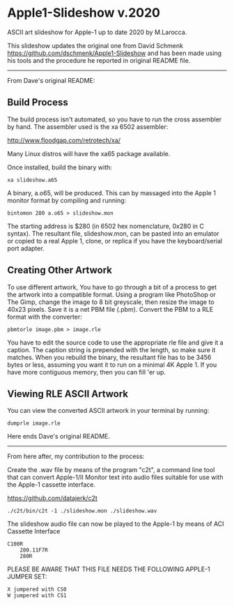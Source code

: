 Apple1-Slideshow v.2020 
=======================

ASCII art slideshow for Apple-1 up to date 2020 by M.Larocca.

This slideshow updates the original one from David Schmenk
https://github.com/dschmenk/Apple1-Slideshow
and has been made using his tools and the procedure he reported in original README file. 

- - - - - - - - - - - - - - - - 

From Dave's original README:


Build Process
-------------

The build process isn't automated, so you have to run the cross assembler by hand. The assembler used is the xa 6502 assembler:

http://www.floodgap.com/retrotech/xa/

Many Linux distros will have the xa65 package available.

Once installed, build the binary with:
```
xa slideshow.a65
```
A binary, a.o65, will be produced. This can by massaged into the Apple 1 monitor format by compiling and running:
```
bintomon 280 a.o65 > slideshow.mon
```
The starting address is $280 (in 6502 hex nomenclature, 0x280 in C syntax). The resultant file, slideshow.mon, can be pasted into an emulator or copied to a real Apple 1, clone, or replica if you have the keyboard/serial port adapter.

Creating Other Artwork
----------------------

To use different artwork, You have to go through a bit of a process to get the artwork into a compatible format. Using a program like PhotoShop or The Gimp, change the image to 8 bit greyscale, then resize the image to 40x23 pixels. Save it is a net PBM file (.pbm). Convert the PBM to a RLE format with the converter:
```
pbmtorle image.pbm > image.rle
```

You have to edit the source code to use the appropriate rle file and give it a caption. The caption string is prepended with the length, so make sure it matches. When you rebuild the binary, the resultant file has to be 3456 bytes or less, assuming you want it to run on a minimal 4K Apple 1. If you have more contiguous memory, then you can fill 'er up.

Viewing RLE ASCII Artwork
-------------------------

You can view the converted ASCII artwork in your terminal by running:
```
dumprle image.rle
```

Here ends Dave's original README.

- - - - - - - - - - - - - - - - - 

From here after, my contribution to the process:

Create the .wav file by means of the program "c2t", a command line tool that can convert Apple-1/II Monitor text into audio files suitable for use with the Apple-1 cassette interface. 

https://github.com/datajerk/c2t

```
./c2t/bin/c2t -1 ./slideshow.mon ./slideshow.wav
```

The slideshow audio file can now be played to the Apple-1 by means of ACI Cassette Interface 

```
C100R
	280.11F7R 
	280R

```
PLEASE BE AWARE THAT THIS FILE NEEDS THE FOLLOWING APPLE-1 JUMPER SET: 
```
X jumpered with CS0
W jumpered with CS1
```

 

